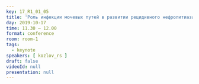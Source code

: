 ```yaml
---
key: 17_R1_01_05
title: 'Роль инфекции мочевых путей в развитии рецидивного нефролитиаза'
day: 2019-10-17
time: 11.30 – 12.00
format: conference
room: room-1
tags:
  - keynote
speakers: [ kozlov_rs ]
draft: false
videoId: null
presentation: null
---
```

